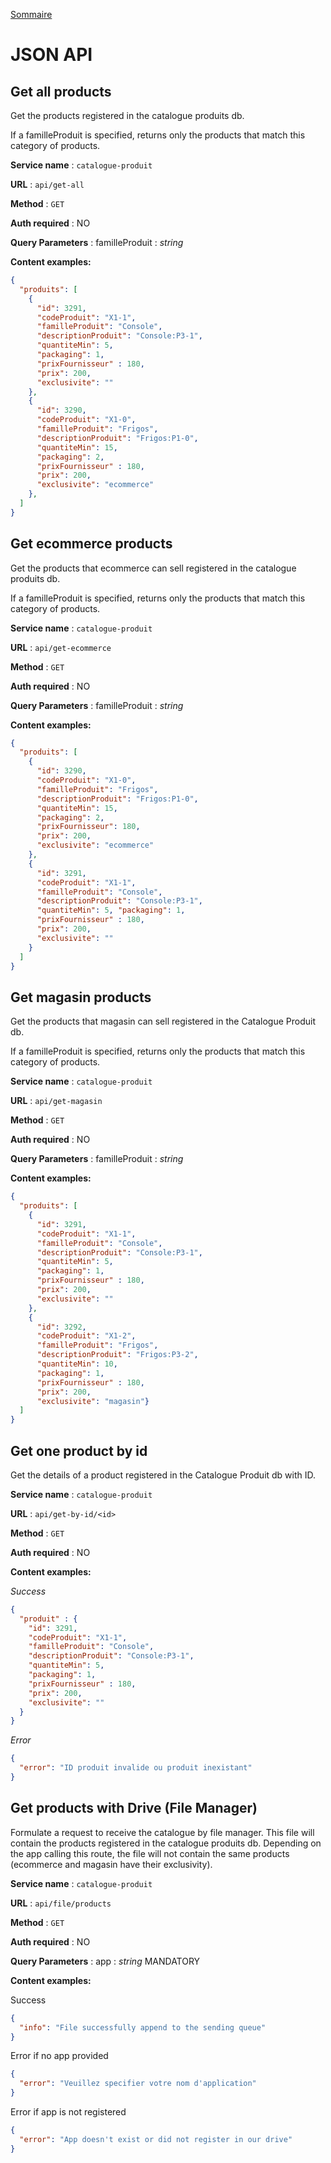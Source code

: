 [Sommaire](https://ursi-2020.github.io/catalogue-produits/)

# JSON API

## Get all products

Get the products registered in the catalogue produits db.

If a familleProduit is specified, returns only the products that match this category of products.

**Service name** : `catalogue-produit`

**URL** : `api/get-all`

**Method** : `GET`

**Auth required** : NO

**Query Parameters** : familleProduit : *string*

**Content examples:**


```json
{
  "produits": [
    {
      "id": 3291,
      "codeProduit": "X1-1",
      "familleProduit": "Console",
      "descriptionProduit": "Console:P3-1",
      "quantiteMin": 5,
      "packaging": 1,
      "prixFournisseur" : 180,
      "prix": 200,
      "exclusivite": ""
    },
    {
      "id": 3290,
      "codeProduit": "X1-0",
      "familleProduit": "Frigos",
      "descriptionProduit": "Frigos:P1-0",
      "quantiteMin": 15,
      "packaging": 2,
      "prixFournisseur" : 180,
      "prix": 200,
      "exclusivite": "ecommerce"
    },
  ]
}
```

## Get ecommerce products

Get the products that ecommerce can sell registered in the catalogue produits db.

If a familleProduit is specified, returns only the products that match this category of products.

**Service name** : `catalogue-produit`

**URL** : `api/get-ecommerce`

**Method** : `GET`

**Auth required** : NO

**Query Parameters** : familleProduit : *string*

**Content examples:**


```json
{
  "produits": [
    {
      "id": 3290,
      "codeProduit": "X1-0",
      "familleProduit": "Frigos",
      "descriptionProduit": "Frigos:P1-0",
      "quantiteMin": 15,
      "packaging": 2,
      "prixFournisseur": 180,
      "prix": 200,
      "exclusivite": "ecommerce"
    },
    {
      "id": 3291,
      "codeProduit": "X1-1",
      "familleProduit": "Console",
      "descriptionProduit": "Console:P3-1",
      "quantiteMin": 5, "packaging": 1,
      "prixFournisseur" : 180,
      "prix": 200,
      "exclusivite": ""
    }
  ]
}
```

## Get magasin products

Get the products that magasin can sell registered in the Catalogue Produit db.

If a familleProduit is specified, returns only the products that match this category of products.

**Service name** : `catalogue-produit`

**URL** : `api/get-magasin`

**Method** : `GET`

**Auth required** : NO

**Query Parameters** : familleProduit : *string*

**Content examples:**


```json
{
  "produits": [
    {
      "id": 3291,
      "codeProduit": "X1-1",
      "familleProduit": "Console",
      "descriptionProduit": "Console:P3-1",
      "quantiteMin": 5,
      "packaging": 1,
      "prixFournisseur" : 180,
      "prix": 200,
      "exclusivite": ""
    },
    {
      "id": 3292,
      "codeProduit": "X1-2",
      "familleProduit": "Frigos",
      "descriptionProduit": "Frigos:P3-2",
      "quantiteMin": 10,
      "packaging": 1,
      "prixFournisseur" : 180,
      "prix": 200,
      "exclusivite": "magasin"}
  ]
}
```

## Get one product by id

Get the details of a product registered in the Catalogue Produit db with ID.

**Service name** : `catalogue-produit`

**URL** : `api/get-by-id/<id>`

**Method** : `GET`

**Auth required** : NO

**Content examples:**

*Success*
```json
{
  "produit" : {
    "id": 3291,
    "codeProduit": "X1-1",
    "familleProduit": "Console",
    "descriptionProduit": "Console:P3-1",
    "quantiteMin": 5,
    "packaging": 1,
    "prixFournisseur" : 180,
    "prix": 200,
    "exclusivite": ""
  }
}
```

*Error*
```json
{
  "error": "ID produit invalide ou produit inexistant"
}
```

## Get products with Drive (File Manager)

Formulate a request to receive the catalogue by file manager. This file will contain the products registered in the catalogue produits db.
Depending on the app calling this route, the file will not contain the same products (ecommerce and magasin have their exclusivity).

**Service name** : `catalogue-produit`

**URL** : `api/file/products`

**Method** : `GET`

**Auth required** : NO

**Query Parameters** : app : *string* MANDATORY

**Content examples:**

Success
```json
{
  "info": "File successfully append to the sending queue"
}
```

Error if no app provided
```json
{
  "error": "Veuillez specifier votre nom d'application"
}
```

Error if app is not registered
```json
{
  "error": "App doesn't exist or did not register in our drive"
}
```
